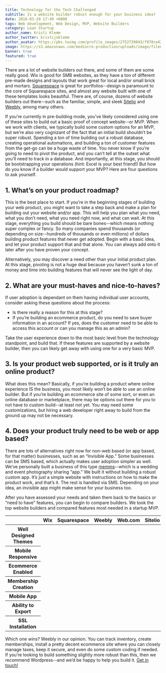 ```yaml
---
title: Technology for the Tech Challenged
subtitle: Is a website builder robust enough for your business idea?
date: 2016-03-29 17:49 +0000
tags: Web development, Web Design, MVP, Website Builders
category: Lean Startup
author_name: Kristi Klemm
author_twitter: kristijoklemm
author_avatar: https://pbs.twimg.com/profile_images/2752739843/f878ce42bbeb25aec4c29e24240ae98d.png
image: https://s3.amazonaws.com/mediocre-production/uploads/image/filename/79/photo-1454165804606-c3d57bc86b40.jpg
banner: true
featured: true
---
```


There are a lot of website builders out there, and some of them are some really good. Wix is good for SMB websites, as they have a ton of different pre-made designs and layouts that work great for local and/or small brick and mortars. <a href="http://www.squarespace.com" target="_blank">Squarespace</a> is great for portfolios--design is paramount to the core of Squarespace sites, and almost any website built with one of these templates looks beautiful. There are, of course, dozens of website builders out there--such as the familiar, simple, and sleek <a href="https://www.sitelio.com" target="_blank">Sitelio</a> and <a href="http://www.weebly.com" target="_blank">Weebly</a>, among many others. 

If you’re currently in pre-building mode, you’ve likely considered using one of these sites to build out a basic proof of concept website--or MVP. When we work with clients, we typically build some custom options for an MVP, but we’re also very cognizant of the fact that an initial build shouldn’t be super robust. Spending a ton of time building out a robust database, creating operational automations, and building a ton of customer features from the get-go can be a huge waste of time. You never know if you’re going to need to pivot the product, and you can’t tell at the outset what you’ll need to track in a database. And importantly, at this stage, you should be bootstrapping your operations (hint: Excel is your best friend!) But how do you know if a builder would support your MVP? Here are four questions to ask yourself.

## 1. What’s on your product roadmap?
This is the best place to start. If you’re in the beginning stages of building your web product, you might want to take a step back and make a plan for building out your website and/or app. This will help you plan what you need, what you don’t need, what you need right now, and what can wait. At this stage, everything you build should be bare bones--which means nothing super complex or fancy. So many companies spend thousands (or depending on size--hundreds of thousands or even millions) of dollars building product features that never get adopted. Begin with a basic idea, and let your product support that and that alone. You can always add onto it later after you have proven your concept. 

Alternatively, you may discover a need other than your initial product plan. At this stage, pivoting is not a huge deal because you haven’t sunk a ton of money and time into building features that will never see the light of day.

## 2. What are your must-haves and nice-to-haves?
If user adoption is dependant on them having individual user accounts, consider asking these questions about the process: 

- Is there really a reason for this at this stage? 
- If you’re building an ecommerce product, do you need to save buyer information in an account? If yes, does the customer need to be able to access this account or can you manage this as an admin?

Take the user experience down to the most basic level from the technology standpoint, and build that. If these features are supported by a website builder, then you can likely get away with using one for a very basic MVP.

## 3. Is your product web supported, or is it truly an online product?
What does this mean? Basically, if you’re building a product where online experience IS the business, you most likely won’t be able to use an online builder. But if you’re building an ecommerce site of some sort, or even an online database or marketplace, there may be options out there for you to not have to custom build--at least not yet. You may need some customizations, but hiring a web developer right away to build from the ground up may not be necessary.

## 4. Does your product truly need to be web or app based?
There are lots of alternatives right now for non-web based (or app based, for that matter) businesses, such as an “Invisible App.” Some businesses can be SMS based, which actually makes user adoption simpler as well. We’ve personally built a business of this type <a href="http://www.memms.io" target="_blank">memms</a>--which is a wedding and event photography sharing “app.” We built it without building a robust custom app. It’s just a simple website with instructions on how to make the product work, and that’s it. The rest is handled via SMS. Depending on your idea, an invisible app might make sense for your business too.

After you have assessed your needs and taken them back to the basics or “need to have” features, you can begin to compare builders. We took the top website builders and compared features most needed in a startup MVP. 

<table class="table table-bordered table-wide table-comparisons">
  <thead>
    <tr>
      <th width="30%"></th>
      <th width="14%">Wix</th>
      <th width="14%">Squarespace</th>
      <th width="14%">Weebly</th>
      <th width="14%">Web.com</th>
      <th width="14%">Sitelio</th>
    </tr>
  </thead>
  <tbody>
    <tr>
      <th>Well Designed Themes</th>
      <td><i class="fa fa-check"></td>
      <td><i class="fa fa-check"></td>
      <td><i class="fa fa-check"></td>
      <td><i class="fa fa-check"></td>
      <td><i class="fa fa-check"></td>
    </tr>
    <tr>
      <th>Mobile Responsive</th>
      <td></td>
      <td></td>
      <td><i class="fa fa-check"></td>
      <td><i class="fa fa-check"></td>
      <td><i class="fa fa-check"></td>
    </tr>
    <tr>
      <th>Ecommerce Enabled</th>
      <td><i class="fa fa-check"></td>
      <td><i class="fa fa-check"></td>
      <td><i class="fa fa-check"></td>
      <td><i class="fa fa-check"></td>
      <td><i class="fa fa-check"></td>
    </tr>
    <tr>
      <th>Membership Creation</th>
      <td><i class="fa fa-check"></td>
      <td></td>
      <td><i class="fa fa-check"></td>
      <td></td>
      <td></td>
    </tr>
    <tr>
      <th>Mobile App</th>
      <td><i class="fa fa-check"></td>
      <td></td>
      <td></td>
      <td></td>
      <td></td>
    </tr>
    <tr>
      <th>Ability to Export</th>
      <td></td>
      <td><i class="fa fa-check"></td>
      <td></td>
      <td></td>
      <td></td>
    </tr>
    <tr>
      <th>SSL Installation</th>
      <td></td>
      <td></td>
      <td><i class="fa fa-check"></td>
      <td><i class="fa fa-check"></td>
      <td></td>
    </tr>
  </tbody>
</table>

Which one wins? Weebly in our opinion. You can track inventory, create memberships, install a pretty decent ecommerce site where you can closely manage taxes, keep it secure, and even do some custom coding if needed. If you’re looking to build something slightly more robust than this, then we recommend Wordpress--and we’d be happy to help you build it. <a data-toggle="modal" data-planner-button="true" data-planner-source="blog-post-technology-for-tech-challenged" href="#modal-project-planner">Get in touch!</a>
